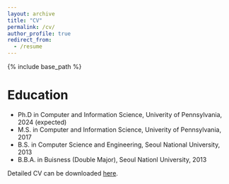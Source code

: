 ```yaml
---
layout: archive
title: "CV"
permalink: /cv/
author_profile: true
redirect_from:
  - /resume
---
```


{% include base_path %}

Education
======
* Ph.D in Computer and Information Science, Univerity of Pennsylvania, 2024 (expected)
* M.S. in Computer and Information Science, Univerity of Pennsylvania, 2017
* B.S. in Computer Science and Engineering, Seoul National University, 2013
* B.B.A. in Buisness (Double Major), Seoul Nationl University, 2013

Detailed CV can be downloaded [here](https://sooyongj.github.io/files/cv_sooyongj.pdf).
